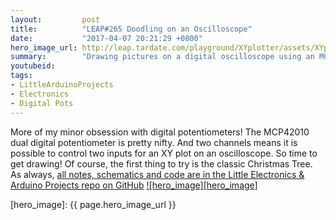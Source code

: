 ```yaml
---
layout:         post
title:          "LEAP#265 Doodling on an Oscilloscope"
date:           "2017-04-07 20:21:29 +0800"
hero_image_url: http://leap.tardate.com/playground/XYplotter/assets/XYplotter_build.jpg
summary:        "Drawing pictures on a digital oscilloscope using an MCP42010 dual digital potentiometer and an Arduino"
youtubeid:
tags:
- LittleArduinoProjects
- Electronics
- Digital Pots
---
```


More of my minor obsession with digital potentiometers!
The MCP42010 dual digital potentiometer is pretty nifty. And two channels means it is possible to control
two inputs for an XY plot on an oscilloscope. So time to get drawing!
Of course, the first thing to try is the classic Christmas Tree.
As always, [all notes, schematics and code are in the Little Electronics & Arduino Projects repo on GitHub][project]
[![hero_image][hero_image]][project]

[leap]: http://leap.tardate.com
[project]: https://github.com/tardate/LittleArduinoProjects/tree/master/playground/XYplotter
[hero_image]: {{ page.hero_image_url }}

